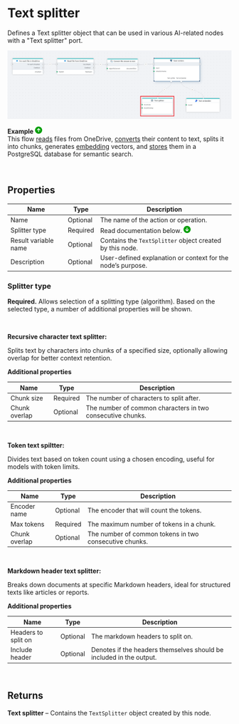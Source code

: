 # Text splitter

Defines a Text splitter object that can be used in various AI-related nodes with a "Text splitter" port. 


![img](../../../../images/flow/text-splitter-ai.png)

**Example** ![img](../../../../images/strz.jpg)  
This flow [reads](../onedrive/read-file-from-onedrive-as-byte-array.md) files from OneDrive, [converts](../built-in/convert.md) their content to text, splits it into chunks, generates [embedding](../azure-ai/text-embedder.md) vectors, and [stores](../postgresql/vector-save.md) them in a PostgreSQL database for semantic search.

<br/>

## Properties

| Name                  | Type     | Description                                                                 |
|-----------------------|----------|-----------------------------------------------------------------------------|
| Name                 | Optional | The name of the action or operation.                                       |
| Splitter type         | Required | Read documentation below.  ![img](../../../../images/strz2.jpg)                         |
| Result variable name  | Optional | Contains the `TextSplitter` object created by this node.                   |
| Description           | Optional | User-defined explanation or context for the node’s purpose.                |


### Splitter type

**Required.** Allows selection of a splitting type (algorithm). Based on the selected type, a number of additional properties will be shown.

</br>

**Recursive character text splitter:**

Splits text by characters into chunks of a specified size, optionally allowing overlap for better context retention.


**Additional properties**

| Name          | Type     | Description                                                   |
|---------------|----------|---------------------------------------------------------------|
| Chunk size    | Required | The number of characters to split after.                      |
| Chunk overlap | Optional | The number of common characters in two consecutive chunks.     |

</br>

**Token text spiltter:**

Divides text based on token count using a chosen encoding, useful for models with token limits.

**Additional properties**

| Name          | Type     | Description                                                                 |
|---------------|----------|-----------------------------------------------------------------------------|
| Encoder name  | Optional | The encoder that will count the tokens.                                     |
| Max tokens    | Required | The maximum number of tokens in a chunk.                                    |
| Chunk overlap | Optional | The number of common tokens in two consecutive chunks.                      |

</br>

**Markdown header text splitter:**

Breaks down documents at specific Markdown headers, ideal for structured texts like articles or reports.

**Additional properties**

| Name              | Type     | Description                                                                 |
|-------------------|----------|-----------------------------------------------------------------------------|
| Headers to split on | Optional | The markdown headers to split on.                                           |
| Include header      | Optional | Denotes if the headers themselves should be included in the output.         |


</br>

## Returns

**Text splitter** – Contains the `TextSplitter` object created by this node.